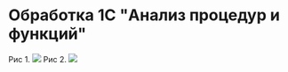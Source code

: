 # Обработка 1C "Анализ процедур и функций"
Рис 1.
![](http://zen0.myjino.ru/kb/wp-content/uploads/2018/03/who_uses.gif)
Рис 2.
![](http://zen0.myjino.ru/kb/wp-content/uploads/2018/03/where_is_used.gif)
